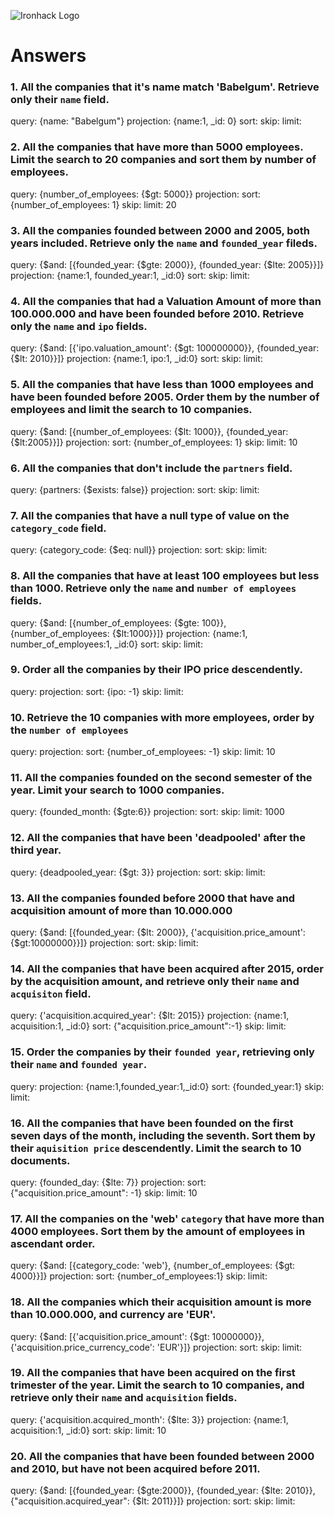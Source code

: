 ![Ironhack Logo](https://i.imgur.com/1QgrNNw.png)

# Answers

### 1. All the companies that it's name match 'Babelgum'. Retrieve only their `name` field.

query: {name: "Babelgum"}
projection: {name:1, _id: 0}
sort: 
skip: 
limit: 


### 2. All the companies that have more than 5000 employees. Limit the search to 20 companies and sort them by **number of employees**.

query: {number_of_employees: {$gt: 5000}}
projection: 
sort: {number_of_employees: 1}
skip: 
limit: 20

### 3. All the companies founded between 2000 and 2005, both years included. Retrieve only the `name` and `founded_year` fileds.

query: {$and: [{founded_year: {$gte: 2000}}, {founded_year: {$lte: 2005}}]}
projection: {name:1, founded_year:1, _id:0}
sort: 
skip: 
limit:

### 4. All the companies that had a Valuation Amount of more than 100.000.000 and have been founded before 2010. Retrieve only the `name` and `ipo` fields.

query: {$and: [{'ipo.valuation_amount': {$gt: 100000000}}, {founded_year: {$lt: 2010}}]}
projection: {name:1, ipo:1, _id:0}
sort: 
skip: 
limit:

### 5. All the companies that have less than 1000 employees and have been founded before 2005. Order them by the number of employees and limit the search to 10 companies.

query: {$and: [{number_of_employees: {$lt: 1000}}, {founded_year: {$lt:2005}}]}
projection: 
sort: {number_of_employees: 1}
skip: 
limit: 10

### 6. All the companies that don't include the `partners` field.

query: {partners: {$exists: false}}
projection: 
sort: 
skip: 
limit:

### 7. All the companies that have a null type of value on the `category_code` field.

query: {category_code: {$eq: null}}
projection: 
sort: 
skip: 
limit:

### 8. All the companies that have at least 100 employees but less than 1000. Retrieve only the `name` and `number of employees` fields.

query: {$and: [{number_of_employees: {$gte: 100}}, {number_of_employees: {$lt:1000}}]}
projection: {name:1, number_of_employees:1, _id:0}
sort: 
skip: 
limit:

### 9. Order all the companies by their IPO price descendently.

query: 
projection: 
sort: {ipo: -1}
skip: 
limit:

### 10. Retrieve the 10 companies with more employees, order by the `number of employees`

query: 
projection: 
sort: {number_of_employees: -1}
skip: 
limit: 10

### 11. All the companies founded on the second semester of the year. Limit your search to 1000 companies.

query: {founded_month: {$gte:6}}
projection: 
sort: 
skip: 
limit: 1000

### 12. All the companies that have been 'deadpooled' after the third year.

query: {deadpooled_year: {$gt: 3}}
projection: 
sort: 
skip: 
limit:

### 13. All the companies founded before 2000 that have and acquisition amount of more than 10.000.000

query: {$and: [{founded_year: {$lt: 2000}}, {'acquisition.price_amount': {$gt:10000000}}]}
projection: 
sort: 
skip: 
limit:

### 14. All the companies that have been acquired after 2015, order by the acquisition amount, and retrieve only their `name` and `acquisiton` field.

query: {'acquisition.acquired_year': {$lt: 2015}}
projection: {name:1, acquisition:1, _id:0}
sort: {"acquisition.price_amount":-1}
skip: 
limit:

### 15. Order the companies by their `founded year`, retrieving only their `name` and `founded year`.

query: 
projection: {name:1,founded_year:1,_id:0}
sort: {founded_year:1}
skip: 
limit:

### 16. All the companies that have been founded on the first seven days of the month, including the seventh. Sort them by their `aquisition price` descendently. Limit the search to 10 documents.

query: {founded_day: {$lte: 7}}
projection: 
sort: {"acquisition.price_amount": -1}
skip: 
limit: 10

### 17. All the companies on the 'web' `category` that have more than 4000 employees. Sort them by the amount of employees in ascendant order.

query: {$and: [{category_code: 'web'}, {number_of_employees: {$gt: 4000}}]}
projection: 
sort: {number_of_employees:1}
skip: 
limit:

### 18. All the companies which their acquisition amount is more than 10.000.000, and currency are 'EUR'.

query: {$and: [{'acquisition.price_amount': {$gt: 10000000}}, {'acquisition.price_currency_code': 'EUR'}]}
projection: 
sort: 
skip: 
limit:

### 19. All the companies that have been acquired on the first trimester of the year. Limit the search to 10 companies, and retrieve only their `name` and `acquisition` fields.

query: {'acquisition.acquired_month': {$lte: 3}}
projection: {name:1, acquisition:1, _id:0}
sort: 
skip: 
limit: 10

### 20. All the companies that have been founded between 2000 and 2010, but have not been acquired before 2011.

query: {$and: [{founded_year: {$gte:2000}}, {founded_year: {$lte: 2010}}, {"acquisition.acquired_year": {$lt: 2011}}]}
projection: 
sort: 
skip: 
limit:
